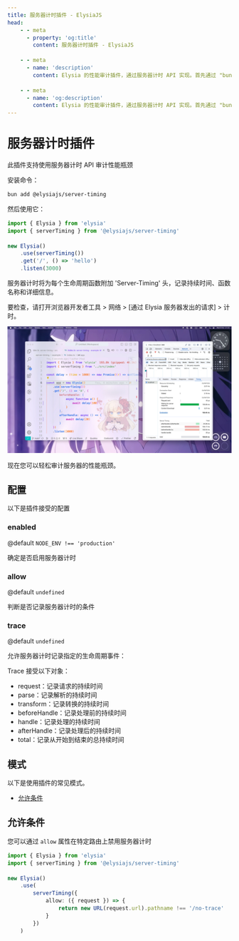 ```yaml
---
title: 服务器计时插件 - ElysiaJS
head:
    - - meta
      - property: 'og:title'
        content: 服务器计时插件 - ElysiaJS

    - - meta
      - name: 'description'
        content: Elysia 的性能审计插件，通过服务器计时 API 实现。首先通过 "bun add @elysiajs/server-timing" 安装插件。

    - - meta
      - name: 'og:description'
        content: Elysia 的性能审计插件，通过服务器计时 API 实现。首先通过 "bun add @elysiajs/server-timing" 安装插件。
---
```


# 服务器计时插件
此插件支持使用服务器计时 API 审计性能瓶颈

安装命令：
```bash
bun add @elysiajs/server-timing
```

然后使用它：
```typescript
import { Elysia } from 'elysia'
import { serverTiming } from '@elysiajs/server-timing'

new Elysia()
    .use(serverTiming())
    .get('/', () => 'hello')
    .listen(3000)
```

服务器计时将为每个生命周期函数附加 'Server-Timing' 头，记录持续时间、函数名称和详细信息。

要检查，请打开浏览器开发者工具 > 网络 > [通过 Elysia 服务器发出的请求] > 计时。

![开发者工具显示的服务器计时截图](/assets/server-timing.webp)

现在您可以轻松审计服务器的性能瓶颈。

## 配置
以下是插件接受的配置

### enabled
@default `NODE_ENV !== 'production'`

确定是否启用服务器计时

### allow
@default `undefined`

判断是否记录服务器计时的条件

### trace
@default `undefined`

允许服务器计时记录指定的生命周期事件：

Trace 接受以下对象：
- request：记录请求的持续时间
- parse：记录解析的持续时间
- transform：记录转换的持续时间
- beforeHandle：记录处理前的持续时间
- handle：记录处理的持续时间
- afterHandle：记录处理后的持续时间
- total：记录从开始到结束的总持续时间

## 模式
以下是使用插件的常见模式。

- [允许条件](#允许条件)

## 允许条件
您可以通过 `allow` 属性在特定路由上禁用服务器计时

```ts
import { Elysia } from 'elysia'
import { serverTiming } from '@elysiajs/server-timing'

new Elysia()
    .use(
        serverTiming({
            allow: ({ request }) => {
                return new URL(request.url).pathname !== '/no-trace'
            }
        })
    )
```
